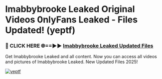 # Imabbybrooke Leaked Original Videos 0nlyFans Leaked - Files Updated! (yeptf)

<h3>🔴 CLICK HERE 🌐==►► <a href="https://tinyurl.com/ehrbuxhb" rel="nofollow">Imabbybrooke Leaked Updated Files</a></h3>

Get Imabbybrooke Leaked and all content. Now you can access all videos and pictures of Imabbybrooke Leaked. New Updated Files 2025!

[![yeptf](https://i.imgur.com/lVYEuWS.gif)](https://tinyurl.com/ehrbuxhb)
